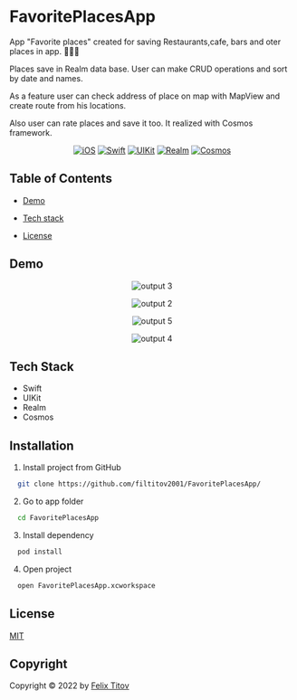 # FavoritePlacesApp

App "Favorite places" created for saving Restaurants,cafe, bars and oter places in app. 🍔🍝🍱

Places save in Realm data base. User can make CRUD operations and sort by date and names.

As a feature user can check address of place on map with MapView and create route from his locations.

Also user can rate places and save it too. It realized with Cosmos framework.

<div align="center">
  
  [![iOS](https://img.shields.io/badge/iOS-15.5-blue)](https://www.apple.com/ru/ios/ios-15/)
  [![Swift](https://img.shields.io/badge/Swift-5.5-orange)](https://developer.apple.com/documentation/swift)
  [![UIKit](https://img.shields.io/badge/UIKit-%20LTS-yellowgreen)](https://developer.apple.com/documentation/uikit)
  [![Realm](https://img.shields.io/static/v1?label=Realm&message=10.28&color=ff6964)](https://realm.io/)
  [![Cosmos](https://img.shields.io/static/v1?label=Cosmos&message=23.0&color=fffff)](https://cocoapods.org/pods/Cosmos)
  
</div>

## Table of Contents

- [Demo](#demo)

- [Tech stack](#tech-stack)

- [License](#copyright)

## Demo

<div align="center">

![output 3](https://user-images.githubusercontent.com/56549889/182477458-1428830d-4d9d-43ec-b24d-2143475e9b65.gif)

![output 2](https://user-images.githubusercontent.com/56549889/182477471-7a03d8f7-34e0-49a3-859e-304bbcf1ae45.gif)

![output 5](https://user-images.githubusercontent.com/56549889/182477486-9052ffb7-99e9-4e99-b570-7f58b953456e.gif)

![output 4](https://user-images.githubusercontent.com/56549889/182477498-ed44c4af-c0e8-4939-beea-92f68d403239.gif)

</div>

## Tech Stack

* Swift
* UIKit
* Realm
* Cosmos

## Installation

1. Install project from GitHub

```bash
  git clone https://github.com/filtitov2001/FavoritePlacesApp/
```
2. Go to app folder
```bash
  cd FavoritePlacesApp
```
3. Install dependency 
```bash
  pod install
```
4. Open project
```bash
  open FavoritePlacesApp.xcworkspace
```

## License

[MIT](https://choosealicense.com/licenses/mit/)

## Copyright

Copyright © 2022 by [Felix Titov](https://github.com/filtitov2001)
